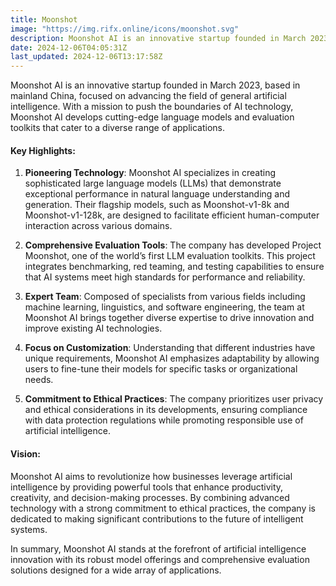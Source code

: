 ```yaml
---
title: Moonshot
image: "https://img.rifx.online/icons/moonshot.svg"
description: Moonshot AI is an innovative startup founded in March 2023, based in mainland China, focused on advancing the field of general artificial intelligence. With a mission to push the boundaries of AI technology, Moonshot AI develops cutting-edge language models and evaluation toolkits that cater to a diverse range of applications.
date: 2024-12-06T04:05:31Z
last_updated: 2024-12-06T13:17:58Z
---
```


Moonshot AI is an innovative startup founded in March 2023, based in mainland China, focused on advancing the field of general artificial intelligence. With a mission to push the boundaries of AI technology, Moonshot AI develops cutting-edge language models and evaluation toolkits that cater to a diverse range of applications.

#### Key Highlights:

1. **Pioneering Technology**: Moonshot AI specializes in creating sophisticated large language models (LLMs) that demonstrate exceptional performance in natural language understanding and generation. Their flagship models, such as Moonshot-v1-8k and Moonshot-v1-128k, are designed to facilitate efficient human-computer interaction across various domains.

2. **Comprehensive Evaluation Tools**: The company has developed Project Moonshot, one of the world’s first LLM evaluation toolkits. This project integrates benchmarking, red teaming, and testing capabilities to ensure that AI systems meet high standards for performance and reliability.

3. **Expert Team**: Composed of specialists from various fields including machine learning, linguistics, and software engineering, the team at Moonshot AI brings together diverse expertise to drive innovation and improve existing AI technologies.

4. **Focus on Customization**: Understanding that different industries have unique requirements, Moonshot AI emphasizes adaptability by allowing users to fine-tune their models for specific tasks or organizational needs.

5. **Commitment to Ethical Practices**: The company prioritizes user privacy and ethical considerations in its developments, ensuring compliance with data protection regulations while promoting responsible use of artificial intelligence.

#### Vision:

Moonshot AI aims to revolutionize how businesses leverage artificial intelligence by providing powerful tools that enhance productivity, creativity, and decision-making processes. By combining advanced technology with a strong commitment to ethical practices, the company is dedicated to making significant contributions to the future of intelligent systems.

In summary, Moonshot AI stands at the forefront of artificial intelligence innovation with its robust model offerings and comprehensive evaluation solutions designed for a wide array of applications.

